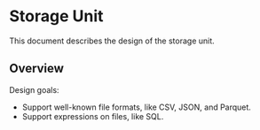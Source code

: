 # Storage Unit

This document describes the design of the storage unit.

## Overview

Design goals:

- Support well-known file formats, like CSV, JSON, and Parquet.
- Support expressions on files, like SQL.
